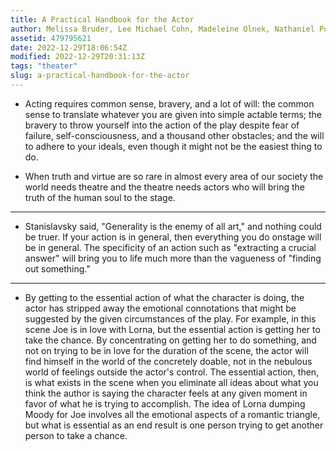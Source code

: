 ```yaml
---
title: A Practical Handbook for the Actor
author: Melissa Bruder, Lee Michael Cohn, Madeleine Olnek, Nathaniel Pollack, Robert Previto, Scott Zigler & David Mamet
assetid: 479795621
date: 2022-12-29T18:06:54Z
modified: 2022-12-29T20:31:13Z
tags: "theater"
slug: a-practical-handbook-for-the-actor
---
```


*  Acting requires common sense, bravery, and a lot of will: the common sense to translate whatever you are given into simple actable terms; the bravery to throw yourself into the action of the play despite fear of failure, self-consciousness, and a thousand other obstacles; and the will to adhere to your ideals, even though it might not be the easiest thing to do.

*  When truth and virtue are so rare in almost every area of our society the world needs theatre and the theatre needs actors who will bring the truth of the human soul to the stage. 

---

*  Stanislavsky said, "Generality is the enemy of all art," and nothing could be truer. If your action is in general, then everything you do onstage will be in general. The specificity of an action such as "extracting a crucial answer" will bring you to life much more than the vagueness of "finding out something."

---

*  By getting to the essential action of what the character is doing, the actor has stripped away the emotional connotations that might be suggested by the given circumstances of the play. For example, in this scene Joe is in love with Lorna, but the essential action is getting her to take the chance. By concentrating on getting her to do something, and not on trying to be in love for the duration of the scene, the actor will find himself in the world of the concretely doable, not in the nebulous world of feelings outside the actor's control. The essential action, then, is what exists in the scene when you eliminate all ideas about what you think the author is saying the character feels at any given moment in favor of what he is trying to accomplish. The idea of Lorna dumping Moody for Joe involves all the emotional aspects of a romantic triangle, but what is essential as an end result is one person trying to get another person to take a chance.

